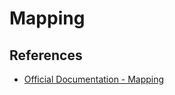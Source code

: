 # Mapping

## References

* [Official Documentation - Mapping](https://www.elastic.co/docs/manage-data/data-store/mapping)
